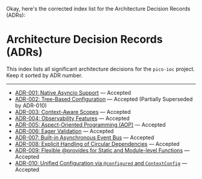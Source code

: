 Okay, here's the corrected index list for the Architecture Decision Records (ADRs):

# Architecture Decision Records (ADRs)

This index lists all significant architecture decisions for the `pico-ioc` project. Keep it sorted by ADR number.

---

* [ADR-001: Native Asyncio Support](./adr-0001-async-native.md) — Accepted
* [ADR-002: Tree-Based Configuration](./adr-0002-tree-based-configuration.md) — Accepted (Partially Superseded by ADR-010)
* [ADR-003: Context-Aware Scopes](./adr-0003-context-aware-scopes.md) — Accepted
* [ADR-004: Observability Features](./adr-0004-observability.md) — Accepted
* [ADR-005: Aspect-Oriented Programming (AOP)](./adr-0005-aop.md) — Accepted
* [ADR-006: Eager Validation](./adr-0006-eager-validation.md) — Accepted
* [ADR-007: Built-in Asynchronous Event Bus](./adr-0007-event_bus.md) — Accepted
* [ADR-008: Explicit Handling of Circular Dependencies](./adr-0008-circular-dependencies.md) — Accepted
* [ADR-009: Flexible @provides for Static and Module-level Functions](./adr-0009-flexible-provides.md) — Accepted
* [ADR-010: Unified Configuration via `@configured` and `ContextConfig`](./adr-0010-unified-configuration.md) — Accepted
